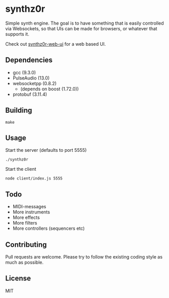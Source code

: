 # synthz0r

Simple synth engine. The goal is to have something that is easily controlled via Websockets, so that UIs can be made for browsers, or whatever that supports it.

Check out [synthz0r-web-ui](https://github.com/aalin/synthz0r-web-ui) for a web based UI.

## Dependencies

* gcc (9.3.0)
* PulseAudio (13.0)
* websocketpp (0.8.2)
  * (depends on boost (1.72.0))
* protobuf (3.11.4)

## Building

    make

## Usage

Start the server (defaults to port 5555)

    ./synthz0r

Start the client

    node client/index.js 5555

## Todo

* MIDI-messages
* More instruments
* More effects
* More filters
* More controllers (sequencers etc)

## Contributing

Pull requests are welcome. Please try to follow the existing coding style as much as possible.

## License

MIT
